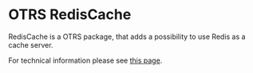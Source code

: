 # OTRS RedisCache

RedisCache is a OTRS package, that adds a possibility to use Redis as a cache server.

For technical information please see [this page](doc/en/RedisCache.md).
